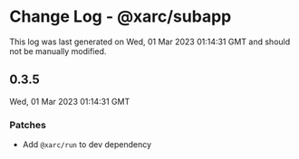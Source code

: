# Change Log - @xarc/subapp

This log was last generated on Wed, 01 Mar 2023 01:14:31 GMT and should not be manually modified.

## 0.3.5
Wed, 01 Mar 2023 01:14:31 GMT

### Patches

- Add `@xarc/run` to dev dependency

